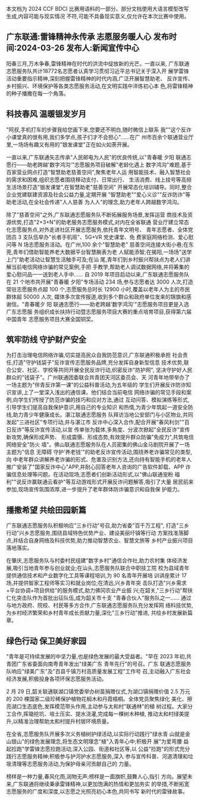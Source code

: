 本文档为 2024 CCF BDCI 比赛用语料的一部分。部分文档使用大语言模型改写生成,内容可能与现实情况 不符,可能不具备现实意义,仅允许在本次比赛中使用。 

## 广东联通:雷锋精神永传承 志愿服务暖人心 发布时间:2024-03-26 发布人:新闻宣传中心

阳春三月,万木争春,雷锋精神在时代的洪流中绽放新的光芒。一直以来, 广东联通志愿服务队共计18772名志愿者认真学习贯彻习近平总书记关于深入开 展学雷锋活动重要指示精神,深刻把握雷锋精神的时代内涵,广泛开展智慧助老、 反诈宣传、乡村振兴、环境保护等各类志愿服务活动,在文明实践中淬炼初心本 色,将雷锋精神的种子播撒在每一个角落。 

## 科技春风 温暖银发岁月

"阿叔,手机打车的步骤我给您画下来,您要还不明白,随时微信上联系 我""这个反诈小课堂真的很有用,我们多学点,孩子们才不会担心"……在广 州市百余个联通营业厅里,一场场有趣又有用的"银发课堂"正在如火如荼开展。

一直以来,广东联通矢志传承"人民邮电为人民"的优良传统,以"青春暖 夕阳 联通志愿行——助老跨越'数字鸿沟'"志愿服务项目破解"老龄化遇上 数字鸿沟"难题,基于百家营业网点打造"智慧助老慈善空间",聚焦老年人运 用智能技术、融入智慧社会的需求和困难,组织志愿者围绕移动支付、日常出行、 生活消费、线上挂号等高频生活场景打造"银发课堂",在智慧助老"慈善空间" 开展常态化培训辅导。同时,整合企业党建联建资源及社会公益力量,定期开展 "智慧助老""爱心义诊""反诈防诈"等助老活动,在全社会传递"人人慈善 为人人"的理念,助力老年人跨越数字鸿沟。

除了"慈善空间"之外,广东联通志愿服务队不断拓展服务场景,发挥运营 商技术及资源优势,打造"2+3+N"的助老服务志愿服务模式,对内在全省联通 营业厅建立常态化志愿服务点,对外走进社区开展志愿服务,依托青年文明号、 青年志愿者、全体党团员 3 支队伍举办"长者手机班"、5G+VR 党史课堂、免 费家庭网络检测、爱心慰问等 N 场志愿服务活动。在广州,100 余个"智慧助老" 慈善空间连接大街小巷;在东莞,青年们借助智能养老大数据平台智慧腕表为老 人赋能添智;在揭阳,一场场"送学上门"助老活动让智慧生活触手可及;在汕 尾,青年们到乡村振兴帮扶点为老人们讲解当前电信网络诈骗的常见案例,手把 手教学,帮助老人调试数据网络,并将筹集的爱心慰问品一一送到老人手中……
自 2019 年项目启动以来,广东联通志愿服务队在 21 个地市共开展"青春暖 夕阳"专场活动 234 场,参与志愿者达 3000 人次,打造常驻志愿服务点超 100 个,志愿服务总时长 12900 小时,覆盖以老年人为主的市民群体超 50000 人次, 媒体多次宣传报道,收到多个群众和政府单位发来的锦旗和感谢信。"青春暖夕 阳 联通志愿行——助老跨越'数字鸿沟'"志愿服务项目更是入选广东志愿服 务组织成长扶持行动暨志愿服务项目大赛的重点培育项目,获得第六届中国青年 志愿服务项目大赛全国铜奖。 

## 筑牢防线 守护财产安全

为打击治理电信网络诈骗,切实提高民众自我防范意识,广东联通积极承担 社会责任,打造"守护钱袋子"反诈宣传志愿服务品牌,充分发挥自身新型信息 技术优势,联合公安、社区、学校等共同开展全民反诈行动,织密反诈"防护网", 坚决守护好人民群众的"钱袋子"。广州联通团委联合共青团天河区委员会、天 河青年地带举办了一场主题为"伴青反诈第一课"的公益科普活动,为五年级的 学生们开展反诈防诈知识宣讲,上了一堂深入浅出的通信课。他们结合当前电信 网络诈骗的常见手段和案例,向学生们传授了防范诈骗的技巧和应对方法,通过 互动问答、模拟演练等形式,引导学生们提高自我保护意识,用自己的专业知识 和热情,为青少年筑起一道安全防线,助力青少年健康成长。湛江联通志愿服务 队拜访当地公安部门与小区物业,共同发起"三进社区"专项行动,并与湛江市 反诈中心深入合作,配合开展"春风利剑""百日反诈"等反诈宣传活动,以宣 传单张为载体,多角度、分波次掀起"全民反诈"宣传新攻势,确保形成声势、 形成震慑、形成态势,有效提升群众防骗"免疫力",共筑电信网络安全"防火 墙"。佛山联通志愿服务队在人员密集的佛山金马剧院开展了一场主题为"信息 无障碍 守护'养老钱'"的助老反诈宣传活动,围绕养老诈骗常见的类型,向 中老年群众讲解养老诈骗的形式、危害及识别方法,还向持有智能手机的老年人 推广安装了"国家反诈中心"APP,并耐心回答老年人咨询的广告软件卸载、APP 诈骗信息处理等问题。在活动现场,志愿者们创新活动形式,以"佛山联通宠粉 福利""说反诈赢联通云看护"等互动游戏形式开展反诈问题解答,吸引了大量 居民前来参加,现场宣传氛围浓厚,进一步提升了老年群体防诈骗意识和自我保 护能力。

## 播撒希望 共绘田园新篇

广东联通志愿服务队积极响应"三乡行动"号召,助力省委"百千万工程",
打造"三乡行动"兴乡志愿服务,围绕县域特色优势产业、建设美丽圩镇等行动 方案找准落脚点,并结合自身网络及科技优势,助力推动智慧农业、智慧文旅等 乡村产业振兴项目落地落实。

在肇庆,志愿服务队与村委村民组建"数字乡村"通信合作社,助力农村集 体经济发展,吸引当地青年参与创业就业;在汕头,志愿服务队联合中职技工院 校为县域青年提供通信技术和产业数字化工具等课程培训,为 90 名青年开展培 训讲座累计 17 场,并提供智家工程师等实习和就业岗位;在清远,兴乡青年突 击队打造"兴乡需求+平台协调+项目供给"的服务模式,助力佛冈农业产业振 兴;在韶关,"三乡行动"帮扶仁化突击队作为首批出征队伍,成为韶关市十支 "青春合伙人"服务队之一……
通过与地方政府、院校、村民等多方合作,广东联通志愿服务队充分发挥网 络科技优势,为乡村经济繁荣和乡村青年成长贡献力量,深化"三乡行动"推进, 共绘乡村发展新篇章。 

## 绿色行动 保卫美好家园

"青年是可持续发展的中坚力量,也是绿色发展的最大受益者。"早在 2023 年初,共青团广东省委面向南粤青年发出"绿美广东 青年先行"的号召。广东 联通志愿服务队响应"绿美广东"及"百县千镇万村高质量发展工程"工作号 召,主动融入广东社会经济发展,积极投身各项环保志愿服务活动。

2 月 29 日,韶关联通联湖口镇党委举办树苗捐赠仪式,为湖口镇捐赠价值 2.5 万元的 200 棵国家二级珍稀保护植物花榈木和丹霞梧桐。全体党员聚焦绿化 美化、擦亮湖口生态底色,发挥模范带头作用,主动参与太和村"联通林"的植 树过程。大家分工合作,挥锄挖坑、培土压实、提水浇灌,完成每一棵树木种植, 推动太和村绿美提升,以精准治理帮助太和村提升村居环境质量。

在全省,志愿服务队开展多次义务植树护绿活动,以实际行动践行"绿水青 山就是金山银山"的绿色发展理念,将生态文明理念"植"入青年心中;积极开 展"为爱弯腰 益起捡跑"学雷锋志愿捡跑活动,深入公园、街道和社区等,以 公益"捡跑"的形式充分践行志愿服务精神;积极参与护河护水志愿服务,深入 参与宣传科普、河道清理和垃圾清理等志愿服务活动,为保护母亲河贡献自己的 力量。

榜样是一种力量,春风化雨,润物无声;榜样是一面旗帜,鼓舞人心,指引 方向。展望未来,广东联通将继续秉承雷锋精神,以更加饱满的热情和更加务实 的举措,不断拓宽志愿服务的广度和深度,以志愿之光照亮初心本色,共同书写 新时代的雷锋故事。
